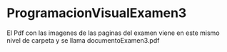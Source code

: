 # ProgramacionVisualExamen3
El Pdf con las imagenes de las paginas del examen viene en este mismo nivel de carpeta y se llama documentoExamen3.pdf
